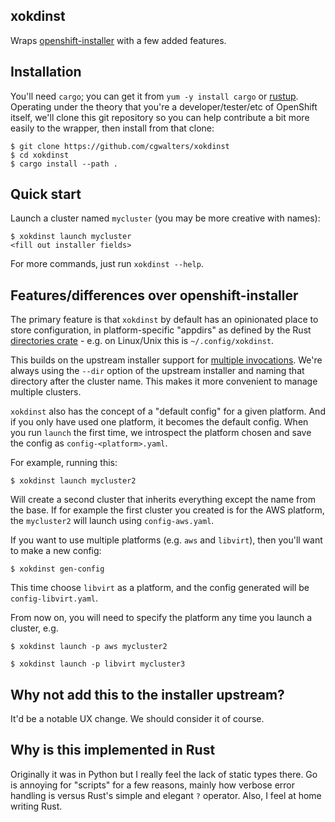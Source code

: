 xokdinst
---

Wraps [openshift-installer](https://github.com/openshift/installer/) with a
few added features.

Installation
---

You'll need `cargo`; you can get it from `yum -y install cargo` or [rustup](https://rustup.rs/).
Operating under the theory that you're a developer/tester/etc of OpenShift
itself, we'll clone this git repository so you can help contribute a bit more
easily to the wrapper, then install from that clone:

```
$ git clone https://github.com/cgwalters/xokdinst
$ cd xokdinst
$ cargo install --path .
```

Quick start
---

Launch a cluster named `mycluster` (you may be more creative with names):

```
$ xokdinst launch mycluster
<fill out installer fields>
```

For more commands, just run `xokdinst --help`.

Features/differences over openshift-installer
---

The primary feature is that `xokdinst` by default has an opinionated place
to store configuration, in platform-specific "appdirs" as defined by
the Rust [directories crate](https://crates.io/crates/directories) - e.g. on Linux/Unix
this is `~/.config/xokdinst`.

This builds on the upstream installer support for [multiple invocations](https://github.com/openshift/installer/blob/3d904d3364e68251cc067782344b72b626e65573/docs/user/overview.md#multiple-invocations).
We're always using the `--dir` option of the upstream installer and naming that
directory after the cluster name. This makes it more convenient to manage
multiple clusters.

`xokdinst` also has the concept of a "default config" for a given platform.
And if you only have used one platform, it becomes the default config.
When you run `launch` the first time, we introspect the platform chosen and
save the config as `config-<platform>.yaml`.

For example, running this:

```
$ xokdinst launch mycluster2
```

Will create a second cluster that inherits everything except the name from the
base. If for example the first cluster you created is for the AWS platform,
the `mycluster2` will launch using `config-aws.yaml`.

If you want to use multiple platforms (e.g. `aws` and `libvirt`), then you'll
want to make a new config:

```
$ xokdinst gen-config
```

This time choose `libvirt` as a platform, and the config generated will be
`config-libvirt.yaml`.

From now on, you will need to specify the platform any time you launch
a cluster, e.g.

```
$ xokdinst launch -p aws mycluster2

$ xokdinst launch -p libvirt mycluster3
```

Why not add this to the installer upstream?
---

It'd be a notable UX change.  We should consider it of course.

Why is this implemented in Rust
---

Originally it was in Python but I really feel the lack of static types there.
Go is annoying for "scripts" for a few reasons, mainly how verbose error
handling is versus Rust's simple and elegant `?` operator.
Also, I feel at home writing Rust.
